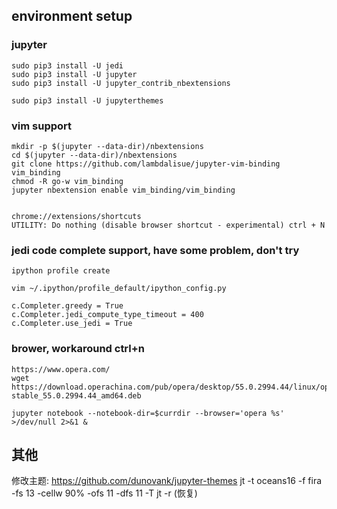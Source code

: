 
## environment setup

### jupyter

``` 
sudo pip3 install -U jedi
sudo pip3 install -U jupyter
sudo pip3 install -U jupyter_contrib_nbextensions

sudo pip3 install -U jupyterthemes
```

### vim support

```
mkdir -p $(jupyter --data-dir)/nbextensions
cd $(jupyter --data-dir)/nbextensions
git clone https://github.com/lambdalisue/jupyter-vim-binding vim_binding
chmod -R go-w vim_binding
jupyter nbextension enable vim_binding/vim_binding


chrome://extensions/shortcuts 
UTILITY: Do nothing (disable browser shortcut - experimental) ctrl + N

```

### jedi code complete support, have some problem, don't try

```
ipython profile create

vim ~/.ipython/profile_default/ipython_config.py

c.Completer.greedy = True 
c.Completer.jedi_compute_type_timeout = 400
c.Completer.use_jedi = True

```

### brower, workaround ctrl+n

```
https://www.opera.com/
wget https://download.operachina.com/pub/opera/desktop/55.0.2994.44/linux/opera-stable_55.0.2994.44_amd64.deb

jupyter notebook --notebook-dir=$currdir --browser='opera %s' >/dev/null 2>&1 &
```

## 其他

修改主题:
    https://github.com/dunovank/jupyter-themes
    jt -t oceans16 -f fira -fs 13 -cellw 90% -ofs 11 -dfs 11 -T
    jt -r (恢复)
